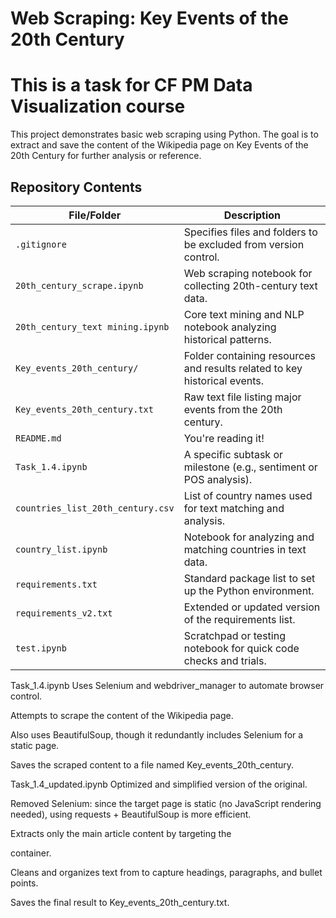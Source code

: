 # Web Scraping: Key Events of the 20th Century
# This is a task for CF PM Data Visualization course

This project demonstrates basic web scraping using Python. The goal is to extract and save the content of the Wikipedia page on Key Events of the 20th Century for further analysis or reference.

## Repository Contents

| File/Folder                         | Description |
|------------------------------------|-------------|
| `.gitignore`                       | Specifies files and folders to be excluded from version control. |
| `20th_century_scrape.ipynb`        | Web scraping notebook for collecting 20th-century text data. |
| `20th_century_text mining.ipynb`   | Core text mining and NLP notebook analyzing historical patterns. |
| `Key_events_20th_century/`         | Folder containing resources and results related to key historical events. |
| `Key_events_20th_century.txt`      | Raw text file listing major events from the 20th century. |
| `README.md`                        | You're reading it! |
| `Task_1.4.ipynb`                   | A specific subtask or milestone (e.g., sentiment or POS analysis). |
| `countries_list_20th_century.csv`  | List of country names used for text matching and analysis. |
| `country_list.ipynb`               | Notebook for analyzing and matching countries in text data. |
| `requirements.txt`                 | Standard package list to set up the Python environment. |
| `requirements_v2.txt`              | Extended or updated version of the requirements list. |
| `test.ipynb`                       | Scratchpad or testing notebook for quick code checks and trials. |


Task_1.4.ipynb
Uses Selenium and webdriver_manager to automate browser control.

Attempts to scrape the content of the Wikipedia page.

Also uses BeautifulSoup, though it redundantly includes Selenium for a static page.

Saves the scraped content to a file named Key_events_20th_century.

Task_1.4_updated.ipynb
Optimized and simplified version of the original.

Removed Selenium: since the target page is static (no JavaScript rendering needed), using requests + BeautifulSoup is more efficient.

Extracts only the main article content by targeting the <div class="mw-parser-output"> container.

Cleans and organizes text from to capture headings, paragraphs, and bullet points.

Saves the final result to Key_events_20th_century.txt.